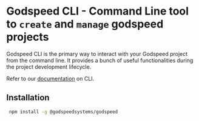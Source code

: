 # Godspeed CLI - Command Line tool to `create` and `manage` godspeed projects

Godspeed CLI is the primary way to interact with your Godspeed project from the command line. It provides a bunch of useful functionalities during the project development lifecycle.

Refer to our [documentation](https://docs.godspeed.systems/docs/microservices/introduction-cli) on CLI.

## Installation

```sh
 npm install -g @godspeedsystems/godspeed
```
